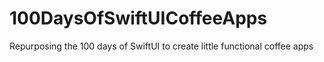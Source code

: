 # 100DaysOfSwiftUICoffeeApps
 Repurposing the 100 days of SwiftUI to create little functional coffee apps
